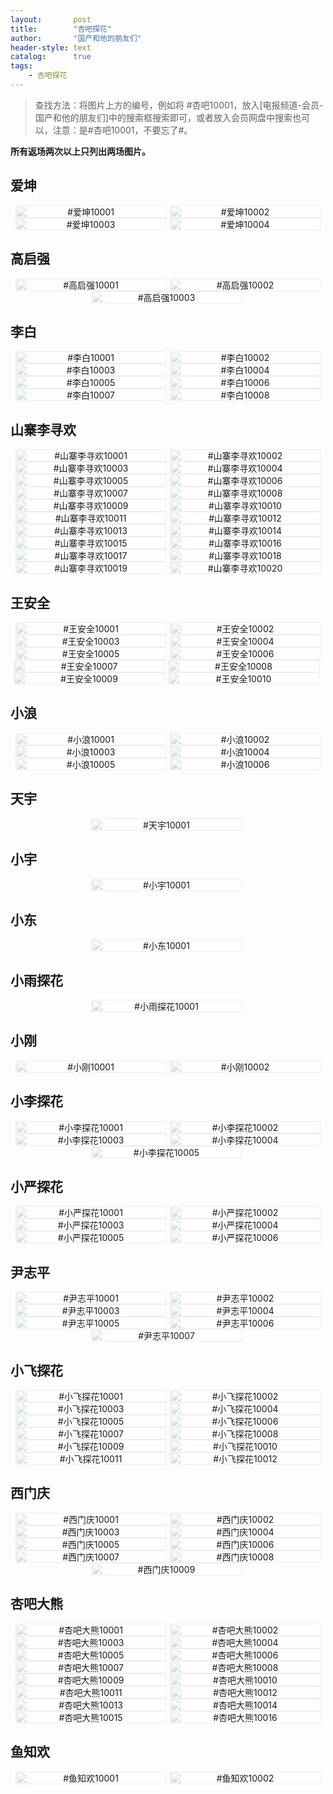```yaml
---
layout:       post
title:        "杏吧探花"
author:       "国产和他的朋友们"
header-style: text
catalog:      true
tags:
    - 杏吧探花
---
```


> 查找方法：将图片上方的编号，例如将 #杏吧10001，放入[电报频道-会员-国产和他的朋友们]中的搜索框搜索即可，或者放入会员网盘中搜索也可以，注意：是#杏吧10001，不要忘了#。

**所有返场两次以上只列出两场图片。**

## 爱坤

<div style="display: flex; justify-content: center;">
    <div style="position: relative; width: 48%; margin-right: 1%;">
        <img src="https://tanhuawanrenmigroup.top/xingbatanhua/aikun10001.jpg" style="width: 100%;"/>
        <div style="position: absolute; top: 0; left: 0; width: 100%; text-align: center; background-color: rgba(255, 255, 255, 0.7); font-size: 14px;">
            #爱坤10001
        </div>
    </div>
    <div style="position: relative; width: 48%;">
        <img src="https://tanhuawanrenmigroup.top/xingbatanhua/aikun10002.jpg" style="width: 100%;"/>
        <div style="position: absolute; top: 0; left: 0; width: 100%; text-align: center; background-color: rgba(255, 255, 255, 0.7); font-size: 14px;">
            #爱坤10002
        </div>
    </div>
</div>

<div style="display: flex; justify-content: center;">
    <div style="position: relative; width: 48%; margin-right: 1%;">
        <img src="https://tanhuawanrenmigroup.top/xingbatanhua/aikun10003.jpg" style="width: 100%;"/>
        <div style="position: absolute; top: 0; left: 0; width: 100%; text-align: center; background-color: rgba(255, 255, 255, 0.7); font-size: 14px;">
            #爱坤10003
        </div>
    </div>
    <div style="position: relative; width: 48%;">
        <img src="https://tanhuawanrenmigroup.top/xingbatanhua/aikun10004.jpg" style="width: 100%;"/>
        <div style="position: absolute; top: 0; left: 0; width: 100%; text-align: center; background-color: rgba(255, 255, 255, 0.7); font-size: 14px;">
            #爱坤10004
        </div>
    </div>
</div>

## 高启强

<div style="display: flex; justify-content: center;">
    <div style="position: relative; width: 48%; margin-right: 1%;">
        <img src="https://tanhuawanrenmigroup.top/xingbatanhua/gaoqiqiang10001.jpg" style="width: 100%;"/>
        <div style="position: absolute; top: 0; left: 0; width: 100%; text-align: center; background-color: rgba(255, 255, 255, 0.7); font-size: 14px;">
            #高启强10001
        </div>
    </div>
    <div style="position: relative; width: 48%;">
        <img src="https://tanhuawanrenmigroup.top/xingbatanhua/gaoqiqiang10002.jpg" style="width: 100%;"/>
        <div style="position: absolute; top: 0; left: 0; width: 100%; text-align: center; background-color: rgba(255, 255, 255, 0.7); font-size: 14px;">
            #高启强10002
        </div>
    </div>
</div>

<div style="display: flex; justify-content: center;">
    <div style="position: relative; width: 48%; margin-right: 1%;">
        <img src="https://tanhuawanrenmigroup.top/xingbatanhua/gaoqiqiang10003.jpg" style="width: 100%;"/>
        <div style="position: absolute; top: 0; left: 0; width: 100%; text-align: center; background-color: rgba(255, 255, 255, 0.7); font-size: 14px;">
            #高启强10003
        </div>
    </div>

</div>

## 李白

<div style="display: flex; justify-content: center;">
    <div style="position: relative; width: 48%; margin-right: 1%;">
        <img src="https://tanhuawanrenmigroup.top/xingbatanhua/libai10001.jpg" style="width: 100%;"/>
        <div style="position: absolute; top: 0; left: 0; width: 100%; text-align: center; background-color: rgba(255, 255, 255, 0.7); font-size: 14px;">
            #李白10001
        </div>
    </div>
    <div style="position: relative; width: 48%;">
        <img src="https://tanhuawanrenmigroup.top/xingbatanhua/libai10002.jpg" style="width: 100%;"/>
        <div style="position: absolute; top: 0; left: 0; width: 100%; text-align: center; background-color: rgba(255, 255, 255, 0.7); font-size: 14px;">
            #李白10002
        </div>
    </div>
</div>

<div style="display: flex; justify-content: center;">
    <div style="position: relative; width: 48%; margin-right: 1%;">
        <img src="https://tanhuawanrenmigroup.top/xingbatanhua/libai10003.jpg" style="width: 100%;"/>
        <div style="position: absolute; top: 0; left: 0; width: 100%; text-align: center; background-color: rgba(255, 255, 255, 0.7); font-size: 14px;">
            #李白10003
        </div>
    </div>
    <div style="position: relative; width: 48%;">
        <img src="https://tanhuawanrenmigroup.top/xingbatanhua/libai10004.jpg" style="width: 100%;"/>
        <div style="position: absolute; top: 0; left: 0; width: 100%; text-align: center; background-color: rgba(255, 255, 255, 0.7); font-size: 14px;">
            #李白10004
        </div>
    </div>
</div>

<div style="display: flex; justify-content: center;">
    <div style="position: relative; width: 48%; margin-right: 1%;">
        <img src="https://tanhuawanrenmigroup.top/xingbatanhua/libai10005.jpg" style="width: 100%;"/>
        <div style="position: absolute; top: 0; left: 0; width: 100%; text-align: center; background-color: rgba(255, 255, 255, 0.7); font-size: 14px;">
            #李白10005
        </div>
    </div>
    <div style="position: relative; width: 48%;">
        <img src="https://tanhuawanrenmigroup.top/xingbatanhua/libai10006.jpg" style="width: 100%;"/>
        <div style="position: absolute; top: 0; left: 0; width: 100%; text-align: center; background-color: rgba(255, 255, 255, 0.7); font-size: 14px;">
            #李白10006
        </div>
    </div>
</div>

<div style="display: flex; justify-content: center;">
    <div style="position: relative; width: 48%; margin-right: 1%;">
        <img src="https://tanhuawanrenmigroup.top/xingbatanhua/libai10007.jpg" style="width: 100%;"/>
        <div style="position: absolute; top: 0; left: 0; width: 100%; text-align: center; background-color: rgba(255, 255, 255, 0.7); font-size: 14px;">
            #李白10007
        </div>
    </div>
    <div style="position: relative; width: 48%;">
        <img src="https://tanhuawanrenmigroup.top/xingbatanhua/libai10008.jpg" style="width: 100%;"/>
        <div style="position: absolute; top: 0; left: 0; width: 100%; text-align: center; background-color: rgba(255, 255, 255, 0.7); font-size: 14px;">
            #李白10008
        </div>
    </div>
</div>

## 山寨李寻欢

<div style="display: flex; justify-content: center;">
    <div style="position: relative; width: 48%; margin-right: 1%;">
        <img src="https://tanhuawanrenmigroup.top/xingbatanhua/shanzhailixunhuan10001.jpg" style="width: 100%;"/>
        <div style="position: absolute; top: 0; left: 0; width: 100%; text-align: center; background-color: rgba(255, 255, 255, 0.7); font-size: 14px;">
            #山寨李寻欢10001
        </div>
    </div>
    <div style="position: relative; width: 48%;">
        <img src="https://tanhuawanrenmigroup.top/xingbatanhua/shanzhailixunhuan10002.jpg" style="width: 100%;"/>
        <div style="position: absolute; top: 0; left: 0; width: 100%; text-align: center; background-color: rgba(255, 255, 255, 0.7); font-size: 14px;">
            #山寨李寻欢10002
        </div>
    </div>
</div>

<div style="display: flex; justify-content: center;">
    <div style="position: relative; width: 48%; margin-right: 1%;">
        <img src="https://tanhuawanrenmigroup.top/xingbatanhua/shanzhailixunhuan10003.jpg" style="width: 100%;"/>
        <div style="position: absolute; top: 0; left: 0; width: 100%; text-align: center; background-color: rgba(255, 255, 255, 0.7); font-size: 14px;">
            #山寨李寻欢10003
        </div>
    </div>
    <div style="position: relative; width: 48%;">
        <img src="https://tanhuawanrenmigroup.top/xingbatanhua/shanzhailixunhuan10004.jpg" style="width: 100%;"/>
        <div style="position: absolute; top: 0; left: 0; width: 100%; text-align: center; background-color: rgba(255, 255, 255, 0.7); font-size: 14px;">
            #山寨李寻欢10004
        </div>
    </div>
</div>

<div style="display: flex; justify-content: center;">
    <div style="position: relative; width: 48%; margin-right: 1%;">
        <img src="https://tanhuawanrenmigroup.top/xingbatanhua/shanzhailixunhuan10005.jpg" style="width: 100%;"/>
        <div style="position: absolute; top: 0; left: 0; width: 100%; text-align: center; background-color: rgba(255, 255, 255, 0.7); font-size: 14px;">
            #山寨李寻欢10005
        </div>
    </div>
    <div style="position: relative; width: 48%;">
        <img src="https://tanhuawanrenmigroup.top/xingbatanhua/shanzhailixunhuan10006.jpg" style="width: 100%;"/>
        <div style="position: absolute; top: 0; left: 0; width: 100%; text-align: center; background-color: rgba(255, 255, 255, 0.7); font-size: 14px;">
            #山寨李寻欢10006
        </div>
    </div>
</div>

<div style="display: flex; justify-content: center;">
    <div style="position: relative; width: 48%; margin-right: 1%;">
        <img src="https://tanhuawanrenmigroup.top/xingbatanhua/shanzhailixunhuan10007.jpg" style="width: 100%;"/>
        <div style="position: absolute; top: 0; left: 0; width: 100%; text-align: center; background-color: rgba(255, 255, 255, 0.7); font-size: 14px;">
            #山寨李寻欢10007
        </div>
    </div>
    <div style="position: relative; width: 48%;">
        <img src="https://tanhuawanrenmigroup.top/xingbatanhua/shanzhailixunhuan10008.jpg" style="width: 100%;"/>
        <div style="position: absolute; top: 0; left: 0; width: 100%; text-align: center; background-color: rgba(255, 255, 255, 0.7); font-size: 14px;">
            #山寨李寻欢10008
        </div>
    </div>
</div>

<div style="display: flex; justify-content: center;">
    <div style="position: relative; width: 48%; margin-right: 1%;">
        <img src="https://tanhuawanrenmigroup.top/xingbatanhua/shanzhailixunhuan10009.jpg" style="width: 100%;"/>
        <div style="position: absolute; top: 0; left: 0; width: 100%; text-align: center; background-color: rgba(255, 255, 255, 0.7); font-size: 14px;">
            #山寨李寻欢10009
        </div>
    </div>
    <div style="position: relative; width: 48%;">
        <img src="https://tanhuawanrenmigroup.top/xingbatanhua/shanzhailixunhuan10010.jpg" style="width: 100%;"/>
        <div style="position: absolute; top: 0; left: 0; width: 100%; text-align: center; background-color: rgba(255, 255, 255, 0.7); font-size: 14px;">
            #山寨李寻欢10010
        </div>
    </div>
</div>

<div style="display: flex; justify-content: center;">
    <div style="position: relative; width: 48%; margin-right: 1%;">
        <img src="https://tanhuawanrenmigroup.top/xingbatanhua/shanzhailixunhuan10011.jpg" style="width: 100%;"/>
        <div style="position: absolute; top: 0; left: 0; width: 100%; text-align: center; background-color: rgba(255, 255, 255, 0.7); font-size: 14px;">
            #山寨李寻欢10011
        </div>
    </div>
    <div style="position: relative; width: 48%;">
        <img src="https://tanhuawanrenmigroup.top/xingbatanhua/shanzhailixunhuan10012.jpg" style="width: 100%;"/>
        <div style="position: absolute; top: 0; left: 0; width: 100%; text-align: center; background-color: rgba(255, 255, 255, 0.7); font-size: 14px;">
            #山寨李寻欢10012
        </div>
    </div>
</div>

<div style="display: flex; justify-content: center;">
    <div style="position: relative; width: 48%; margin-right: 1%;">
        <img src="https://tanhuawanrenmigroup.top/xingbatanhua/shanzhailixunhuan10013.jpg" style="width: 100%;"/>
        <div style="position: absolute; top: 0; left: 0; width: 100%; text-align: center; background-color: rgba(255, 255, 255, 0.7); font-size: 14px;">
            #山寨李寻欢10013
        </div>
    </div>
    <div style="position: relative; width: 48%;">
        <img src="https://tanhuawanrenmigroup.top/xingbatanhua/shanzhailixunhuan10014.jpg" style="width: 100%;"/>
        <div style="position: absolute; top: 0; left: 0; width: 100%; text-align: center; background-color: rgba(255, 255, 255, 0.7); font-size: 14px;">
            #山寨李寻欢10014
        </div>
    </div>
</div>

<div style="display: flex; justify-content: center;">
    <div style="position: relative; width: 48%; margin-right: 1%;">
        <img src="https://tanhuawanrenmigroup.top/xingbatanhua/shanzhailixunhuan10015.jpg" style="width: 100%;"/>
        <div style="position: absolute; top: 0; left: 0; width: 100%; text-align: center; background-color: rgba(255, 255, 255, 0.7); font-size: 14px;">
            #山寨李寻欢10015
        </div>
    </div>
    <div style="position: relative; width: 48%;">
        <img src="https://tanhuawanrenmigroup.top/xingbatanhua/shanzhailixunhuan10016.jpg" style="width: 100%;"/>
        <div style="position: absolute; top: 0; left: 0; width: 100%; text-align: center; background-color: rgba(255, 255, 255, 0.7); font-size: 14px;">
            #山寨李寻欢10016
        </div>
    </div>
</div>

<div style="display: flex; justify-content: center;">
    <div style="position: relative; width: 48%; margin-right: 1%;">
        <img src="https://tanhuawanrenmigroup.top/xingbatanhua/shanzhailixunhuan10017.jpg" style="width: 100%;"/>
        <div style="position: absolute; top: 0; left: 0; width: 100%; text-align: center; background-color: rgba(255, 255, 255, 0.7); font-size: 14px;">
            #山寨李寻欢10017
        </div>
    </div>
    <div style="position: relative; width: 48%;">
        <img src="https://tanhuawanrenmigroup.top/xingbatanhua/shanzhailixunhuan10018.jpg" style="width: 100%;"/>
        <div style="position: absolute; top: 0; left: 0; width: 100%; text-align: center; background-color: rgba(255, 255, 255, 0.7); font-size: 14px;">
            #山寨李寻欢10018
        </div>
    </div>
</div>

<div style="display: flex; justify-content: center;">
    <div style="position: relative; width: 48%; margin-right: 1%;">
        <img src="https://tanhuawanrenmigroup.top/xingbatanhua/shanzhailixunhuan10019.jpg" style="width: 100%;"/>
        <div style="position: absolute; top: 0; left: 0; width: 100%; text-align: center; background-color: rgba(255, 255, 255, 0.7); font-size: 14px;">
            #山寨李寻欢10019
        </div>
    </div>
    <div style="position: relative; width: 48%;">
        <img src="https://tanhuawanrenmigroup.top/xingbatanhua/shanzhailixunhuan10020.jpg" style="width: 100%;"/>
        <div style="position: absolute; top: 0; left: 0; width: 100%; text-align: center; background-color: rgba(255, 255, 255, 0.7); font-size: 14px;">
            #山寨李寻欢10020
        </div>
    </div>
</div>

## 王安全

<div style="display: flex; justify-content: center;">
    <div style="position: relative; width: 48%; margin-right: 1%;">
        <img src="https://tanhuawanrenmigroup.top/xingbatanhua/wanganquan10001.jpg" style="width: 100%;"/>
        <div style="position: absolute; top: 0; left: 0; width: 100%; text-align: center; background-color: rgba(255, 255, 255, 0.7); font-size: 14px;">
            #王安全10001
        </div>
    </div>
    <div style="position: relative; width: 48%;">
        <img src="https://tanhuawanrenmigroup.top/xingbatanhua/wanganquan10002.jpg" style="width: 100%;"/>
        <div style="position: absolute; top: 0; left: 0; width: 100%; text-align: center; background-color: rgba(255, 255, 255, 0.7); font-size: 14px;">
            #王安全10002
        </div>
    </div>
</div>

<div style="display: flex; justify-content: center;">
    <div style="position: relative; width: 48%; margin-right: 1%;">
        <img src="https://tanhuawanrenmigroup.top/xingbatanhua/wanganquan10003.jpg" style="width: 100%;"/>
        <div style="position: absolute; top: 0; left: 0; width: 100%; text-align: center; background-color: rgba(255, 255, 255, 0.7); font-size: 14px;">
            #王安全10003
        </div>
    </div>
    <div style="position: relative; width: 48%;">
        <img src="https://tanhuawanrenmigroup.top/xingbatanhua/wanganquan10004.jpg" style="width: 100%;"/>
        <div style="position: absolute; top: 0; left: 0; width: 100%; text-align: center; background-color: rgba(255, 255, 255, 0.7); font-size: 14px;">
            #王安全10004
        </div>
    </div>
</div>

<div style="display: flex; justify-content: center;">
    <div style="position: relative; width: 48%; margin-right: 1%;">
        <img src="https://tanhuawanrenmigroup.top/xingbatanhua/wanganquan10005.jpg" style="width: 100%;"/>
        <div style="position: absolute; top: 0; left: 0; width: 100%; text-align: center; background-color: rgba(255, 255, 255, 0.7); font-size: 14px;">
            #王安全10005
        </div>
    </div>
    <div style="position: relative; width: 48%;">
        <img src="https://tanhuawanrenmigroup.top/xingbatanhua/wanganquan10006.jpg" style="width: 100%;"/>
        <div style="position: absolute; top: 0; left: 0; width: 100%; text-align: center; background-color: rgba(255, 255, 255, 0.7); font-size: 14px;">
            #王安全10006
        </div>
    </div>
</div>

<div style="display: flex; justify-content: center;">
    <div style="position: relative; width: 48%; margin-right: 1%;">
        <img src="https://tanhuawanrenmigroup.top/xingbatanhua/wanganquan10007.jpg" style="width: 100%;"/>
        <div style="position: absolute; top: 0; left: 0; width: 100%; text-align: center; background-color: rgba(255, 255, 255, 0.7); font-size: 14px;">
            #王安全10007
        </div>
    </div>
    <div style="position: relative; width: 48%; margin-right: 1%;">
        <img src="https://tanhuawanrenmigroup.top/xingbatanhua/wanganquan10008.jpg" style="width: 100%;"/>
        <div style="position: absolute; top: 0; left: 0; width: 100%; text-align: center; background-color: rgba(255, 255, 255, 0.7); font-size: 14px;">
            #王安全10008
        </div>
    </div>
</div>

<div style="display: flex; justify-content: center;">
    <div style="position: relative; width: 48%; margin-right: 1%;">
        <img src="https://tanhuawanrenmigroup.top/xingbatanhua/wanganquan10009.jpg" style="width: 100%;"/>
        <div style="position: absolute; top: 0; left: 0; width: 100%; text-align: center; background-color: rgba(255, 255, 255, 0.7); font-size: 14px;">
            #王安全10009
        </div>
    </div>
    <div style="position: relative; width: 48%; margin-right: 1%;">
        <img src="https://tanhuawanrenmigroup.top/xingbatanhua/wanganquan10010.jpg" style="width: 100%;"/>
        <div style="position: absolute; top: 0; left: 0; width: 100%; text-align: center; background-color: rgba(255, 255, 255, 0.7); font-size: 14px;">
            #王安全10010
        </div>
    </div>
</div>

## 小浪

<div style="display: flex; justify-content: center;">
    <div style="position: relative; width: 48%; margin-right: 1%;">
        <img src="https://tanhuawanrenmigroup.top/xingbatanhua/xiaolang10001.jpg" style="width: 100%;"/>
        <div style="position: absolute; top: 0; left: 0; width: 100%; text-align: center; background-color: rgba(255, 255, 255, 0.7); font-size: 14px;">
            #小浪10001
        </div>
    </div>
    <div style="position: relative; width: 48%;">
        <img src="https://tanhuawanrenmigroup.top/xingbatanhua/xiaolang10002.jpg" style="width: 100%;"/>
        <div style="position: absolute; top: 0; left: 0; width: 100%; text-align: center; background-color: rgba(255, 255, 255, 0.7); font-size: 14px;">
            #小浪10002
        </div>
    </div>
</div>

<div style="display: flex; justify-content: center;">
    <div style="position: relative; width: 48%; margin-right: 1%;">
        <img src="https://tanhuawanrenmigroup.top/xingbatanhua/xiaolang10003.jpg" style="width: 100%;"/>
        <div style="position: absolute; top: 0; left: 0; width: 100%; text-align: center; background-color: rgba(255, 255, 255, 0.7); font-size: 14px;">
            #小浪10003
        </div>
    </div>
    <div style="position: relative; width: 48%;">
        <img src="https://tanhuawanrenmigroup.top/xingbatanhua/xiaolang10004.jpg" style="width: 100%;"/>
        <div style="position: absolute; top: 0; left: 0; width: 100%; text-align: center; background-color: rgba(255, 255, 255, 0.7); font-size: 14px;">
            #小浪10004
        </div>
    </div>
</div>

<div style="display: flex; justify-content: center;">
    <div style="position: relative; width: 48%; margin-right: 1%;">
        <img src="https://tanhuawanrenmigroup.top/xingbatanhua/xiaolang10005.jpg" style="width: 100%;"/>
        <div style="position: absolute; top: 0; left: 0; width: 100%; text-align: center; background-color: rgba(255, 255, 255, 0.7); font-size: 14px;">
            #小浪10005
        </div>
    </div>
    <div style="position: relative; width: 48%;">
        <img src="https://tanhuawanrenmigroup.top/xingbatanhua/xiaolang10006.jpg" style="width: 100%;"/>
        <div style="position: absolute; top: 0; left: 0; width: 100%; text-align: center; background-color: rgba(255, 255, 255, 0.7); font-size: 14px;">
            #小浪10006
        </div>
    </div>
</div>

## 天宇

<div style="display: flex; justify-content: center;">
	<div style="position: relative; width: 48%; margin-right: 1%;">
	    <img src="https://tanhuawanrenmigroup.top/xingbatanhua/tianyu10001.jpg" style="width: 100%;"/>
	    <div style="position: absolute; top: 0; left: 0; width: 100%; text-align: center; background-color: rgba(255, 255, 255, 0.7); font-size: 14px;">
	        #天宇10001
	    </div>
	</div>

</div>

## 小宇

<div style="display: flex; justify-content: center;">
	<div style="position: relative; width: 48%; margin-right: 1%;">
	    <img src="https://tanhuawanrenmigroup.top/xingbatanhua/xiaoyu10001.jpg" style="width: 100%;"/>
	    <div style="position: absolute; top: 0; left: 0; width: 100%; text-align: center; background-color: rgba(255, 255, 255, 0.7); font-size: 14px;">
	        #小宇10001
	    </div>
	</div>

</div>

## 小东

<div style="display: flex; justify-content: center;">
	<div style="position: relative; width: 48%; margin-right: 1%;">
	    <img src="https://tanhuawanrenmigroup.top/xingbatanhua/xiaodong10001.jpg" style="width: 100%;"/>
	    <div style="position: absolute; top: 0; left: 0; width: 100%; text-align: center; background-color: rgba(255, 255, 255, 0.7); font-size: 14px;">
	        #小东10001
	    </div>
	</div>

</div>

## 小雨探花

<div style="display: flex; justify-content: center;">
	<div style="position: relative; width: 48%; margin-right: 1%;">
	    <img src="https://tanhuawanrenmigroup.top/xingbatanhua/xiaoyutanhua10001.jpg" style="width: 100%;"/>
	    <div style="position: absolute; top: 0; left: 0; width: 100%; text-align: center; background-color: rgba(255, 255, 255, 0.7); font-size: 14px;">
	        #小雨探花10001
	    </div>
	</div>

</div>

## 小刚

<div style="display: flex; justify-content: center;">
	<div style="position: relative; width: 48%; margin-right: 1%;">
	    <img src="https://tanhuawanrenmigroup.top/xingbatanhua/xiaogang10001.jpg" style="width: 100%;"/>
	    <div style="position: absolute; top: 0; left: 0; width: 100%; text-align: center; background-color: rgba(255, 255, 255, 0.7); font-size: 14px;">
	        #小刚10001
	    </div>
	</div>
	<div style="position: relative; width: 48%;">
	    <img src="https://tanhuawanrenmigroup.top/xingbatanhua/xiaogang10002.jpg" style="width: 100%;"/>
	    <div style="position: absolute; top: 0; left: 0; width: 100%; text-align: center; background-color: rgba(255, 255, 255, 0.7); font-size: 14px;">
	        #小刚10002
	    </div>
	</div>
</div>

## 小李探花

<div style="display: flex; justify-content: center;">
	<div style="position: relative; width: 48%; margin-right: 1%;">
	    <img src="https://tanhuawanrenmigroup.top/xingbatanhua/xiaolitanhua10001.jpg" style="width: 100%;"/>
	    <div style="position: absolute; top: 0; left: 0; width: 100%; text-align: center; background-color: rgba(255, 255, 255, 0.7); font-size: 14px;">
	        #小李探花10001
	    </div>
	</div>
	<div style="position: relative; width: 48%;">
	    <img src="https://tanhuawanrenmigroup.top/xingbatanhua/xiaolitanhua10002.jpg" style="width: 100%;"/>
	    <div style="position: absolute; top: 0; left: 0; width: 100%; text-align: center; background-color: rgba(255, 255, 255, 0.7); font-size: 14px;">
	        #小李探花10002
	    </div>
	</div>
</div>

<div style="display: flex; justify-content: center;">
	<div style="position: relative; width: 48%; margin-right: 1%;">
	    <img src="https://tanhuawanrenmigroup.top/xingbatanhua/xiaolitanhua10003.jpg" style="width: 100%;"/>
	    <div style="position: absolute; top: 0; left: 0; width: 100%; text-align: center; background-color: rgba(255, 255, 255, 0.7); font-size: 14px;">
	        #小李探花10003
	    </div>
	</div>
	<div style="position: relative; width: 48%;">
	    <img src="https://tanhuawanrenmigroup.top/xingbatanhua/xiaolitanhua10004.jpg" style="width: 100%;"/>
	    <div style="position: absolute; top: 0; left: 0; width: 100%; text-align: center; background-color: rgba(255, 255, 255, 0.7); font-size: 14px;">
	        #小李探花10004
	    </div>
	</div>
</div>

<div style="display: flex; justify-content: center;">
	<div style="position: relative; width: 48%; margin-right: 1%;">
	    <img src="https://tanhuawanrenmigroup.top/xingbatanhua/xiaolitanhua10005.jpg" style="width: 100%;"/>
	    <div style="position: absolute; top: 0; left: 0; width: 100%; text-align: center; background-color: rgba(255, 255, 255, 0.7); font-size: 14px;">
	        #小李探花10005
	    </div>
	</div>

</div>

## 小严探花

<div style="display: flex; justify-content: center;">
    <div style="position: relative; width: 48%; margin-right: 1%;">
        <img src="https://tanhuawanrenmigroup.top/xingbatanhua/xiaoyantanhua10001.jpg" style="width: 100%;"/>
        <div style="position: absolute; top: 0; left: 0; width: 100%; text-align: center; background-color: rgba(255, 255, 255, 0.7); font-size: 14px;">
            #小严探花10001
        </div>
    </div>
    <div style="position: relative; width: 48%;">
        <img src="https://tanhuawanrenmigroup.top/xingbatanhua/xiaoyantanhua10002.jpg" style="width: 100%;"/>
        <div style="position: absolute; top: 0; left: 0; width: 100%; text-align: center; background-color: rgba(255, 255, 255, 0.7); font-size: 14px;">
            #小严探花10002
        </div>
    </div>
</div>

<div style="display: flex; justify-content: center;">
    <div style="position: relative; width: 48%; margin-right: 1%;">
        <img src="https://tanhuawanrenmigroup.top/xingbatanhua/xiaoyantanhua10003.jpg" style="width: 100%;"/>
        <div style="position: absolute; top: 0; left: 0; width: 100%; text-align: center; background-color: rgba(255, 255, 255, 0.7); font-size: 14px;">
            #小严探花10003
        </div>
    </div>
    <div style="position: relative; width: 48%;">
        <img src="https://tanhuawanrenmigroup.top/xingbatanhua/xiaoyantanhua10004.jpg" style="width: 100%;"/>
        <div style="position: absolute; top: 0; left: 0; width: 100%; text-align: center; background-color: rgba(255, 255, 255, 0.7); font-size: 14px;">
            #小严探花10004
        </div>
    </div>
</div>

<div style="display: flex; justify-content: center;">
    <div style="position: relative; width: 48%; margin-right: 1%;">
        <img src="https://tanhuawanrenmigroup.top/xingbatanhua/xiaoyantanhua10005.jpg" style="width: 100%;"/>
        <div style="position: absolute; top: 0; left: 0; width: 100%; text-align: center; background-color: rgba(255, 255, 255, 0.7); font-size: 14px;">
            #小严探花10005
        </div>
    </div>
    <div style="position: relative; width: 48%;">
        <img src="https://tanhuawanrenmigroup.top/xingbatanhua/xiaoyantanhua10006.jpg" style="width: 100%;"/>
        <div style="position: absolute; top: 0; left: 0; width: 100%; text-align: center; background-color: rgba(255, 255, 255, 0.7); font-size: 14px;">
            #小严探花10006
        </div>
    </div>
</div>

## 尹志平

<div style="display: flex; justify-content: center;">
    <div style="position: relative; width: 48%; margin-right: 1%;">
        <img src="https://tanhuawanrenmigroup.top/xingbatanhua/yinzhiping10001.jpg" style="width: 100%;"/>
        <div style="position: absolute; top: 0; left: 0; width: 100%; text-align: center; background-color: rgba(255, 255, 255, 0.7); font-size: 14px;">
            #尹志平10001
        </div>
    </div>
    <div style="position: relative; width: 48%;">
        <img src="https://tanhuawanrenmigroup.top/xingbatanhua/yinzhiping10002.jpg" style="width: 100%;"/>
        <div style="position: absolute; top: 0; left: 0; width: 100%; text-align: center; background-color: rgba(255, 255, 255, 0.7); font-size: 14px;">
            #尹志平10002
        </div>
    </div>
</div>

<div style="display: flex; justify-content: center;">
    <div style="position: relative; width: 48%; margin-right: 1%;">
        <img src="https://tanhuawanrenmigroup.top/xingbatanhua/yinzhiping10003.jpg" style="width: 100%;"/>
        <div style="position: absolute; top: 0; left: 0; width: 100%; text-align: center; background-color: rgba(255, 255, 255, 0.7); font-size: 14px;">
            #尹志平10003
        </div>
    </div>
    <div style="position: relative; width: 48%;">
        <img src="https://tanhuawanrenmigroup.top/xingbatanhua/yinzhiping10004.jpg" style="width: 100%;"/>
        <div style="position: absolute; top: 0; left: 0; width: 100%; text-align: center; background-color: rgba(255, 255, 255, 0.7); font-size: 14px;">
            #尹志平10004
        </div>
    </div>
</div>

<div style="display: flex; justify-content: center;">
    <div style="position: relative; width: 48%; margin-right: 1%;">
        <img src="https://tanhuawanrenmigroup.top/xingbatanhua/yinzhiping10005.jpg" style="width: 100%;"/>
        <div style="position: absolute; top: 0; left: 0; width: 100%; text-align: center; background-color: rgba(255, 255, 255, 0.7); font-size: 14px;">
            #尹志平10005
        </div>
    </div>
    <div style="position: relative; width: 48%;">
        <img src="https://tanhuawanrenmigroup.top/xingbatanhua/yinzhiping10006.jpg" style="width: 100%;"/>
        <div style="position: absolute; top: 0; left: 0; width: 100%; text-align: center; background-color: rgba(255, 255, 255, 0.7); font-size: 14px;">
            #尹志平10006
        </div>
    </div>
</div>

<div style="display: flex; justify-content: center;">
    <div style="position: relative; width: 48%; margin-right: 1%;">
        <img src="https://tanhuawanrenmigroup.top/xingbatanhua/yinzhiping10007.jpg" style="width: 100%;"/>
        <div style="position: absolute; top: 0; left: 0; width: 100%; text-align: center; background-color: rgba(255, 255, 255, 0.7); font-size: 14px;">
            #尹志平10007
        </div>
    </div>

</div>

## 小飞探花

<div style="display: flex; justify-content: center;">
    <div style="position: relative; width: 48%; margin-right: 1%;">
        <img src="https://tanhuawanrenmigroup.top/xingbatanhua/xiaofeitanhua10001.jpg" style="width: 100%;"/>
        <div style="position: absolute; top: 0; left: 0; width: 100%; text-align: center; background-color: rgba(255, 255, 255, 0.7); font-size: 14px;">
            #小飞探花10001
        </div>
    </div>
    <div style="position: relative; width: 48%;">
        <img src="https://tanhuawanrenmigroup.top/xingbatanhua/xiaofeitanhua10002.jpg" style="width: 100%;"/>
        <div style="position: absolute; top: 0; left: 0; width: 100%; text-align: center; background-color: rgba(255, 255, 255, 0.7); font-size: 14px;">
            #小飞探花10002
        </div>
    </div>
</div>

<div style="display: flex; justify-content: center;">
    <div style="position: relative; width: 48%; margin-right: 1%;">
        <img src="https://tanhuawanrenmigroup.top/xingbatanhua/xiaofeitanhua10003.jpg" style="width: 100%;"/>
        <div style="position: absolute; top: 0; left: 0; width: 100%; text-align: center; background-color: rgba(255, 255, 255, 0.7); font-size: 14px;">
            #小飞探花10003
        </div>
    </div>
    <div style="position: relative; width: 48%;">
        <img src="https://tanhuawanrenmigroup.top/xingbatanhua/xiaofeitanhua10004.jpg" style="width: 100%;"/>
        <div style="position: absolute; top: 0; left: 0; width: 100%; text-align: center; background-color: rgba(255, 255, 255, 0.7); font-size: 14px;">
            #小飞探花10004
        </div>
    </div>
</div>

<div style="display: flex; justify-content: center;">
    <div style="position: relative; width: 48%; margin-right: 1%;">
        <img src="https://tanhuawanrenmigroup.top/xingbatanhua/xiaofeitanhua10005.jpg" style="width: 100%;"/>
        <div style="position: absolute; top: 0; left: 0; width: 100%; text-align: center; background-color: rgba(255, 255, 255, 0.7); font-size: 14px;">
            #小飞探花10005
        </div>
    </div>
    <div style="position: relative; width: 48%;">
        <img src="https://tanhuawanrenmigroup.top/xingbatanhua/xiaofeitanhua10006.jpg" style="width: 100%;"/>
        <div style="position: absolute; top: 0; left: 0; width: 100%; text-align: center; background-color: rgba(255, 255, 255, 0.7); font-size: 14px;">
            #小飞探花10006
        </div>
    </div>
</div>

<div style="display: flex; justify-content: center;">
    <div style="position: relative; width: 48%; margin-right: 1%;">
        <img src="https://tanhuawanrenmigroup.top/xingbatanhua/xiaofeitanhua10007.jpg" style="width: 100%;"/>
        <div style="position: absolute; top: 0; left: 0; width: 100%; text-align: center; background-color: rgba(255, 255, 255, 0.7); font-size: 14px;">
            #小飞探花10007
        </div>
    </div>
    <div style="position: relative; width: 48%;">
        <img src="https://tanhuawanrenmigroup.top/xingbatanhua/xiaofeitanhua10008.jpg" style="width: 100%;"/>
        <div style="position: absolute; top: 0; left: 0; width: 100%; text-align: center; background-color: rgba(255, 255, 255, 0.7); font-size: 14px;">
            #小飞探花10008
        </div>
    </div>
</div>

<div style="display: flex; justify-content: center;">
    <div style="position: relative; width: 48%; margin-right: 1%;">
        <img src="https://tanhuawanrenmigroup.top/xingbatanhua/xiaofeitanhua10009.jpg" style="width: 100%;"/>
        <div style="position: absolute; top: 0; left: 0; width: 100%; text-align: center; background-color: rgba(255, 255, 255, 0.7); font-size: 14px;">
            #小飞探花10009
        </div>
    </div>
    <div style="position: relative; width: 48%;">
        <img src="https://tanhuawanrenmigroup.top/xingbatanhua/xiaofeitanhua10010.jpg" style="width: 100%;"/>
        <div style="position: absolute; top: 0; left: 0; width: 100%; text-align: center; background-color: rgba(255, 255, 255, 0.7); font-size: 14px;">
            #小飞探花10010
        </div>
    </div>
</div>

<div style="display: flex; justify-content: center;">
    <div style="position: relative; width: 48%; margin-right: 1%;">
        <img src="https://tanhuawanrenmigroup.top/xingbatanhua/xiaofeitanhua10011.jpg" style="width: 100%;"/>
        <div style="position: absolute; top: 0; left: 0; width: 100%; text-align: center; background-color: rgba(255, 255, 255, 0.7); font-size: 14px;">
            #小飞探花10011
        </div>
    </div>
    <div style="position: relative; width: 48%;">
        <img src="https://tanhuawanrenmigroup.top/xingbatanhua/xiaofeitanhua10012.jpg" style="width: 100%;"/>
        <div style="position: absolute; top: 0; left: 0; width: 100%; text-align: center; background-color: rgba(255, 255, 255, 0.7); font-size: 14px;">
            #小飞探花10012
        </div>
    </div>
</div>

## 西门庆

<div style="display: flex; justify-content: center;">
    <div style="position: relative; width: 48%; margin-right: 1%;">
        <img src="https://tanhuawanrenmigroup.top/xingbatanhua/ximenqing10001.jpg" style="width: 100%;"/>
        <div style="position: absolute; top: 0; left: 0; width: 100%; text-align: center; background-color: rgba(255, 255, 255, 0.7); font-size: 14px;">
            #西门庆10001
        </div>
    </div>
    <div style="position: relative; width: 48%;">
        <img src="https://tanhuawanrenmigroup.top/xingbatanhua/ximenqing10002.jpg" style="width: 100%;"/>
        <div style="position: absolute; top: 0; left: 0; width: 100%; text-align: center; background-color: rgba(255, 255, 255, 0.7); font-size: 14px;">
            #西门庆10002
        </div>
    </div>
</div>

<div style="display: flex; justify-content: center;">
    <div style="position: relative; width: 48%; margin-right: 1%;">
        <img src="https://tanhuawanrenmigroup.top/xingbatanhua/ximenqing10003.jpg" style="width: 100%;"/>
        <div style="position: absolute; top: 0; left: 0; width: 100%; text-align: center; background-color: rgba(255, 255, 255, 0.7); font-size: 14px;">
            #西门庆10003
        </div>
    </div>
    <div style="position: relative; width: 48%;">
        <img src="https://tanhuawanrenmigroup.top/xingbatanhua/ximenqing10004.jpg" style="width: 100%;"/>
        <div style="position: absolute; top: 0; left: 0; width: 100%; text-align: center; background-color: rgba(255, 255, 255, 0.7); font-size: 14px;">
            #西门庆10004
        </div>
    </div>
</div>

<div style="display: flex; justify-content: center;">
    <div style="position: relative; width: 48%; margin-right: 1%;">
        <img src="https://tanhuawanrenmigroup.top/xingbatanhua/ximenqing10005.jpg" style="width: 100%;"/>
        <div style="position: absolute; top: 0; left: 0; width: 100%; text-align: center; background-color: rgba(255, 255, 255, 0.7); font-size: 14px;">
            #西门庆10005
        </div>
    </div>
    <div style="position: relative; width: 48%;">
        <img src="https://tanhuawanrenmigroup.top/xingbatanhua/ximenqing10006.jpg" style="width: 100%;"/>
        <div style="position: absolute; top: 0; left: 0; width: 100%; text-align: center; background-color: rgba(255, 255, 255, 0.7); font-size: 14px;">
            #西门庆10006
        </div>
    </div>
</div>

<div style="display: flex; justify-content: center;">
    <div style="position: relative; width: 48%; margin-right: 1%;">
        <img src="https://tanhuawanrenmigroup.top/xingbatanhua/ximenqing10007.jpg" style="width: 100%;"/>
        <div style="position: absolute; top: 0; left: 0; width: 100%; text-align: center; background-color: rgba(255, 255, 255, 0.7); font-size: 14px;">
            #西门庆10007
        </div>
    </div>
    <div style="position: relative; width: 48%;">
        <img src="https://tanhuawanrenmigroup.top/xingbatanhua/ximenqing10008.jpg" style="width: 100%;"/>
        <div style="position: absolute; top: 0; left: 0; width: 100%; text-align: center; background-color: rgba(255, 255, 255, 0.7); font-size: 14px;">
            #西门庆10008
        </div>
    </div>
</div>

<div style="display: flex; justify-content: center;">
    <div style="position: relative; width: 48%; margin-right: 1%;">
        <img src="https://tanhuawanrenmigroup.top/xingbatanhua/ximenqing10009.jpg" style="width: 100%;"/>
        <div style="position: absolute; top: 0; left: 0; width: 100%; text-align: center; background-color: rgba(255, 255, 255, 0.7); font-size: 14px;">
            #西门庆10009
        </div>
    </div>

</div>

## 杏吧大熊

<div style="display: flex; justify-content: center;">
    <div style="position: relative; width: 48%; margin-right: 1%;">
        <img src="https://tanhuawanrenmigroup.top/xingbatanhua/xingbadaxiong10001.jpg" style="width: 100%;"/>
        <div style="position: absolute; top: 0; left: 0; width: 100%; text-align: center; background-color: rgba(255, 255, 255, 0.7); font-size: 14px;">
            #杏吧大熊10001
        </div>
    </div>
    <div style="position: relative; width: 48%;">
        <img src="https://tanhuawanrenmigroup.top/xingbatanhua/xingbadaxiong10002.jpg" style="width: 100%;"/>
        <div style="position: absolute; top: 0; left: 0; width: 100%; text-align: center; background-color: rgba(255, 255, 255, 0.7); font-size: 14px;">
            #杏吧大熊10002
        </div>
    </div>
</div>

<div style="display: flex; justify-content: center;">
    <div style="position: relative; width: 48%; margin-right: 1%;">
        <img src="https://tanhuawanrenmigroup.top/xingbatanhua/xingbadaxiong10003.jpg" style="width: 100%;"/>
        <div style="position: absolute; top: 0; left: 0; width: 100%; text-align: center; background-color: rgba(255, 255, 255, 0.7); font-size: 14px;">
            #杏吧大熊10003
        </div>
    </div>
    <div style="position: relative; width: 48%;">
        <img src="https://tanhuawanrenmigroup.top/xingbatanhua/xingbadaxiong10004.jpg" style="width: 100%;"/>
        <div style="position: absolute; top: 0; left: 0; width: 100%; text-align: center; background-color: rgba(255, 255, 255, 0.7); font-size: 14px;">
            #杏吧大熊10004
        </div>
    </div>
</div>

<div style="display: flex; justify-content: center;">
    <div style="position: relative; width: 48%; margin-right: 1%;">
        <img src="https://tanhuawanrenmigroup.top/xingbatanhua/xingbadaxiong10005.jpg" style="width: 100%;"/>
        <div style="position: absolute; top: 0; left: 0; width: 100%; text-align: center; background-color: rgba(255, 255, 255, 0.7); font-size: 14px;">
            #杏吧大熊10005
        </div>
    </div>
    <div style="position: relative; width: 48%;">
        <img src="https://tanhuawanrenmigroup.top/xingbatanhua/xingbadaxiong10006.jpg" style="width: 100%;"/>
        <div style="position: absolute; top: 0; left: 0; width: 100%; text-align: center; background-color: rgba(255, 255, 255, 0.7); font-size: 14px;">
            #杏吧大熊10006
        </div>
    </div>
</div>

<div style="display: flex; justify-content: center;">
    <div style="position: relative; width: 48%; margin-right: 1%;">
        <img src="https://tanhuawanrenmigroup.top/xingbatanhua/xingbadaxiong10007.jpg" style="width: 100%;"/>
        <div style="position: absolute; top: 0; left: 0; width: 100%; text-align: center; background-color: rgba(255, 255, 255, 0.7); font-size: 14px;">
            #杏吧大熊10007
        </div>
    </div>
    <div style="position: relative; width: 48%;">
        <img src="https://tanhuawanrenmigroup.top/xingbatanhua/xingbadaxiong10008.jpg" style="width: 100%;"/>
        <div style="position: absolute; top: 0; left: 0; width: 100%; text-align: center; background-color: rgba(255, 255, 255, 0.7); font-size: 14px;">
            #杏吧大熊10008
        </div>
    </div>
</div>

<div style="display: flex; justify-content: center;">
    <div style="position: relative; width: 48%; margin-right: 1%;">
        <img src="https://tanhuawanrenmigroup.top/xingbatanhua/xingbadaxiong10009.jpg" style="width: 100%;"/>
        <div style="position: absolute; top: 0; left: 0; width: 100%; text-align: center; background-color: rgba(255, 255, 255, 0.7); font-size: 14px;">
            #杏吧大熊10009
        </div>
    </div>
    <div style="position: relative; width: 48%;">
        <img src="https://tanhuawanrenmigroup.top/xingbatanhua/xingbadaxiong10010.jpg" style="width: 100%;"/>
        <div style="position: absolute; top: 0; left: 0; width: 100%; text-align: center; background-color: rgba(255, 255, 255, 0.7); font-size: 14px;">
            #杏吧大熊10010
        </div>
    </div>
</div>

<div style="display: flex; justify-content: center;">
    <div style="position: relative; width: 48%; margin-right: 1%;">
        <img src="https://tanhuawanrenmigroup.top/xingbatanhua/xingbadaxiong10011.jpg" style="width: 100%;"/>
        <div style="position: absolute; top: 0; left: 0; width: 100%; text-align: center; background-color: rgba(255, 255, 255, 0.7); font-size: 14px;">
            #杏吧大熊10011
        </div>
    </div>
    <div style="position: relative; width: 48%;">
        <img src="https://tanhuawanrenmigroup.top/xingbatanhua/xingbadaxiong10012.jpg" style="width: 100%;"/>
        <div style="position: absolute; top: 0; left: 0; width: 100%; text-align: center; background-color: rgba(255, 255, 255, 0.7); font-size: 14px;">
            #杏吧大熊10012
        </div>
    </div>
</div>

<div style="display: flex; justify-content: center;">
    <div style="position: relative; width: 48%; margin-right: 1%;">
        <img src="https://tanhuawanrenmigroup.top/xingbatanhua/xingbadaxiong10013.jpg" style="width: 100%;"/>
        <div style="position: absolute; top: 0; left: 0; width: 100%; text-align: center; background-color: rgba(255, 255, 255, 0.7); font-size: 14px;">
            #杏吧大熊10013
        </div>
    </div>
    <div style="position: relative; width: 48%;">
        <img src="https://tanhuawanrenmigroup.top/xingbatanhua/xingbadaxiong10014.jpg" style="width: 100%;"/>
        <div style="position: absolute; top: 0; left: 0; width: 100%; text-align: center; background-color: rgba(255, 255, 255, 0.7); font-size: 14px;">
            #杏吧大熊10014
        </div>
    </div>
</div>

<div style="display: flex; justify-content: center;">
    <div style="position: relative; width: 48%; margin-right: 1%;">
        <img src="https://tanhuawanrenmigroup.top/xingbatanhua/xingbadaxiong10015.jpg" style="width: 100%;"/>
        <div style="position: absolute; top: 0; left: 0; width: 100%; text-align: center; background-color: rgba(255, 255, 255, 0.7); font-size: 14px;">
            #杏吧大熊10015
        </div>
    </div>
    <div style="position: relative; width: 48%;">
        <img src="https://tanhuawanrenmigroup.top/xingbatanhua/xingbadaxiong10016.jpg" style="width: 100%;"/>
        <div style="position: absolute; top: 0; left: 0; width: 100%; text-align: center; background-color: rgba(255, 255, 255, 0.7); font-size: 14px;">
            #杏吧大熊10016
        </div>
    </div>
</div>

## 鱼知欢

<div style="display: flex; justify-content: center;">
    <div style="position: relative; width: 48%; margin-right: 1%;">
        <img src="https://tanhuawanrenmigroup.top/xingbatanhua/yuzhihuan10001.jpg" style="width: 100%;"/>
        <div style="position: absolute; top: 0; left: 0; width: 100%; text-align: center; background-color: rgba(255, 255, 255, 0.7); font-size: 14px;">
            #鱼知欢10001
        </div>
    </div>
    <div style="position: relative; width: 48%;">
        <img src="https://tanhuawanrenmigroup.top/xingbatanhua/yuzhihuan10002.jpg" style="width: 100%;"/>
        <div style="position: absolute; top: 0; left: 0; width: 100%; text-align: center; background-color: rgba(255, 255, 255, 0.7); font-size: 14px;">
            #鱼知欢10002
        </div>
    </div>
</div>